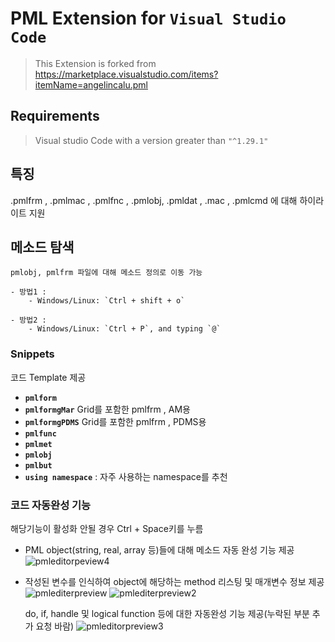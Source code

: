 # PML Extension for `Visual Studio Code`
>This Extension is forked from https://marketplace.visualstudio.com/items?itemName=angelincalu.pml

## Requirements

> Visual studio Code with a version greater than `"^1.29.1"`

## 특징

  .pmlfrm , .pmlmac , .pmlfnc , .pmlobj, .pmldat , .mac , .pmlcmd 에 대해 하이라이트 지원

## 메소드 탐색

    pmlobj, pmlfrm 파일에 대해 메소드 정의로 이동 가능

    - 방법1 :
        - Windows/Linux: `Ctrl + shift + o`

    - 방법2 :
        - Windows/Linux: `Ctrl + P`, and typing `@`

### Snippets

  코드 Template 제공
- **`pmlform`**
- **`pmlformgMar`** Grid를 포함한 pmlfrm , AM용
- **`pmlformgPDMS`** Grid를 포함한 pmlfrm , PDMS용
- **`pmlfunc`** 
- **`pmlmet`** 
- **`pmlobj`** 
- **`pmlbut`**
- **`using namespace`** : 자주 사용하는 namespace를 추천

### 코드 자동완성 기능
해당기능이 활성화 안될 경우 Ctrl + Space키를 누름
- PML object(string, real, array 등)들에 대해 메소드 자동 완성 기능 제공
  ![pmleditorpeview4](https://user-images.githubusercontent.com/90903869/204969268-6845efec-44f0-401f-b46a-9c92b5881cc0.gif)

- 작성된 변수를 인식하여 object에 해당하는 method 리스팅 및 매개변수 정보 제공
  ![pmlediterpreview](https://user-images.githubusercontent.com/90903869/204967771-2d223240-3cf1-408e-9758-9ba61427fdf4.gif)
  ![pmlediterpreview2](https://user-images.githubusercontent.com/90903869/204968069-6339d991-76b9-4100-9dbd-3086fa6a7622.gif)
  
  do, if, handle 및 logical function 등에 대한 자동완성 기능 제공(누락된 부분 추가 요청 바람)
![pmleditorpreview3](https://user-images.githubusercontent.com/90903869/204968609-cc9f8931-fd6a-41f4-a13f-7a912a771058.gif)



